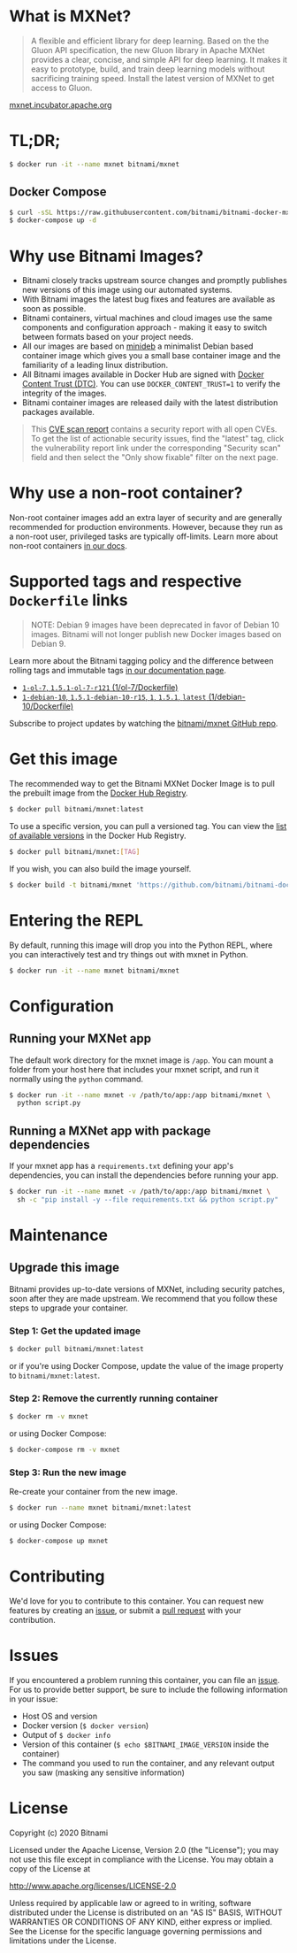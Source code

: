 # What is MXNet?

>A flexible and efficient library for deep learning.
Based on the the Gluon API specification, the new Gluon library in Apache MXNet provides a clear, concise, and simple API for deep learning. It makes it easy to prototype, build, and train deep learning models without sacrificing training speed. Install the latest version of MXNet to get access to Gluon.

[mxnet.incubator.apache.org](https://mxnet.incubator.apache.org/versions/master/)

# TL;DR;

```bash
$ docker run -it --name mxnet bitnami/mxnet
```

## Docker Compose

```bash
$ curl -sSL https://raw.githubusercontent.com/bitnami/bitnami-docker-mxnet/master/docker-compose.yml > docker-compose.yml
$ docker-compose up -d
```

# Why use Bitnami Images?

* Bitnami closely tracks upstream source changes and promptly publishes new versions of this image using our automated systems.
* With Bitnami images the latest bug fixes and features are available as soon as possible.
* Bitnami containers, virtual machines and cloud images use the same components and configuration approach - making it easy to switch between formats based on your project needs.
* All our images are based on [minideb](https://github.com/bitnami/minideb) a minimalist Debian based container image which gives you a small base container image and the familiarity of a leading linux distribution.
* All Bitnami images available in Docker Hub are signed with [Docker Content Trust (DTC)](https://docs.docker.com/engine/security/trust/content_trust/). You can use `DOCKER_CONTENT_TRUST=1` to verify the integrity of the images.
* Bitnami container images are released daily with the latest distribution packages available.

> This [CVE scan report](https://quay.io/repository/bitnami/mxnettab=tags) contains a security report with all open CVEs. To get the list of actionable security issues, find the "latest" tag, click the vulnerability report link under the corresponding "Security scan" field and then select the "Only show fixable" filter on the next page.

# Why use a non-root container?

Non-root container images add an extra layer of security and are generally recommended for production environments. However, because they run as a non-root user, privileged tasks are typically off-limits. Learn more about non-root containers [in our docs](https://docs.bitnami.com/containers/how-to/work-with-non-root-containers/).

# Supported tags and respective `Dockerfile` links

> NOTE: Debian 9 images have been deprecated in favor of Debian 10 images. Bitnami will not longer publish new Docker images based on Debian 9.

Learn more about the Bitnami tagging policy and the difference between rolling tags and immutable tags [in our documentation page](https://docs.bitnami.com/containers/how-to/understand-rolling-tags-containers/).


* [`1-ol-7`, `1.5.1-ol-7-r121` (1/ol-7/Dockerfile)](https://github.com/bitnami/bitnami-docker-mxnet/blob/1.5.1-ol-7-r121/1/ol-7/Dockerfile)
* [`1-debian-10`, `1.5.1-debian-10-r15`, `1`, `1.5.1`, `latest` (1/debian-10/Dockerfile)](https://github.com/bitnami/bitnami-docker-mxnet/blob/1.5.1-debian-10-r15/1/debian-10/Dockerfile)

Subscribe to project updates by watching the [bitnami/mxnet GitHub repo](https://github.com/bitnami/bitnami-docker-mxnet).

# Get this image

The recommended way to get the Bitnami MXNet Docker Image is to pull the prebuilt image from the [Docker Hub Registry](https://hub.docker.com/r/bitnami/mxnet).

```bash
$ docker pull bitnami/mxnet:latest
```

To use a specific version, you can pull a versioned tag. You can view the [list of available versions](https://hub.docker.com/r/bitnami/mxnet/tags/) in the Docker Hub Registry.

```bash
$ docker pull bitnami/mxnet:[TAG]
```

If you wish, you can also build the image yourself.

```bash
$ docker build -t bitnami/mxnet 'https://github.com/bitnami/bitnami-docker-mxnet.git#master:1/debian-10'
```

# Entering the REPL

By default, running this image will drop you into the Python REPL, where you can interactively test and try things out with mxnet in Python.

```bash
$ docker run -it --name mxnet bitnami/mxnet
```

# Configuration

## Running your MXNet app

The default work directory for the mxnet image is `/app`. You can mount a folder from your host here that includes your mxnet script, and run it normally using the `python` command.

```bash
$ docker run -it --name mxnet -v /path/to/app:/app bitnami/mxnet \
  python script.py
```

## Running a MXNet app with package dependencies

If your mxnet app has a `requirements.txt` defining your app's dependencies, you can install the dependencies before running your app.

```bash
$ docker run -it --name mxnet -v /path/to/app:/app bitnami/mxnet \
  sh -c "pip install -y --file requirements.txt && python script.py"
```

# Maintenance

## Upgrade this image

Bitnami provides up-to-date versions of MXNet, including security patches, soon after they are made upstream. We recommend that you follow these steps to upgrade your container.

### Step 1: Get the updated image

```bash
$ docker pull bitnami/mxnet:latest
```

or if you're using Docker Compose, update the value of the image property to `bitnami/mxnet:latest`.

### Step 2: Remove the currently running container

```bash
$ docker rm -v mxnet
```

or using Docker Compose:

```bash
$ docker-compose rm -v mxnet
```

### Step 3: Run the new image

Re-create your container from the new image.

```bash
$ docker run --name mxnet bitnami/mxnet:latest
```

or using Docker Compose:

```bash
$ docker-compose up mxnet
```

# Contributing

We'd love for you to contribute to this container. You can request new features by creating an [issue](https://github.com/bitnami/bitnami-docker-mxnet/issues), or submit a [pull request](https://github.com/bitnami/bitnami-docker-mxnet/pulls) with your contribution.

# Issues

If you encountered a problem running this container, you can file an [issue](https://github.com/bitnami/bitnami-docker-mxnet/issues). For us to provide better support, be sure to include the following information in your issue:

- Host OS and version
- Docker version (`$ docker version`)
- Output of `$ docker info`
- Version of this container (`$ echo $BITNAMI_IMAGE_VERSION` inside the container)
- The command you used to run the container, and any relevant output you saw (masking any sensitive information)

# License

Copyright (c) 2020 Bitnami

Licensed under the Apache License, Version 2.0 (the "License");
you may not use this file except in compliance with the License.
You may obtain a copy of the License at

  <http://www.apache.org/licenses/LICENSE-2.0>

Unless required by applicable law or agreed to in writing, software
distributed under the License is distributed on an "AS IS" BASIS,
WITHOUT WARRANTIES OR CONDITIONS OF ANY KIND, either express or implied.
See the License for the specific language governing permissions and
limitations under the License.
